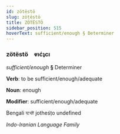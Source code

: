 ```yaml
---
id: zötëstö
slug: zötëstö
title: ZÖTËSTÖ
sidebar_position: 515
hoverText: sufficient/enough § Determiner
---
```


### zötëstö&emsp;<span kind="abugida">ⱴıćʇcı</span>

*sufficient/enough* **§** Determiner

**Verb**: to be sufficient/enough/adequate

**Noun**: enough

**Modifier**: sufficient/enough/adequate

Bengali যথেষ্ট jotheśṭo undefined

*Indo-Iranian Language Family*
